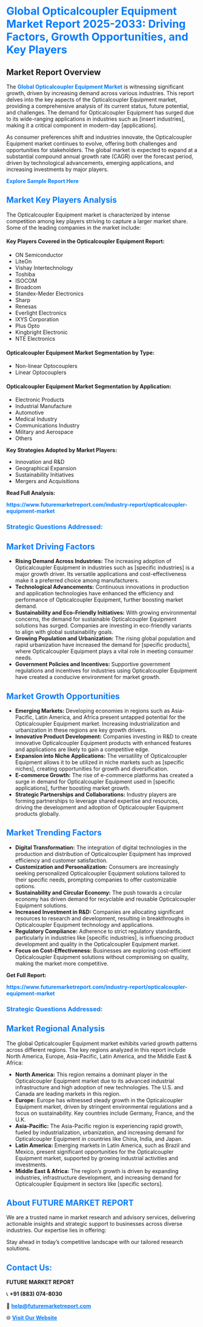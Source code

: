 <h1 style="color: #007BFF;">Global Opticalcoupler Equipment Market Report 2025-2033: Driving Factors, Growth Opportunities, and Key Players</h1>

<section id="overview">
<h2>Market Report Overview</h2>
<p>The <a href="https://www.futuremarketreport.com/industry-report/opticalcoupler-equipment-market" style="color: #007BFF; text-decoration: none;"><strong>Global Opticalcoupler Equipment Market</strong></a> is witnessing significant growth, driven by increasing demand across various industries. This report delves into the key aspects of the Opticalcoupler Equipment market, providing a comprehensive analysis of its current status, future potential, and challenges. The demand for Opticalcoupler Equipment has surged due to its wide-ranging applications in industries such as [insert industries], making it a critical component in modern-day [applications].</p>
<p>As consumer preferences shift and industries innovate, the Opticalcoupler Equipment market continues to evolve, offering both challenges and opportunities for stakeholders. The global market is expected to expand at a substantial compound annual growth rate (CAGR) over the forecast period, driven by technological advancements, emerging applications, and increasing investments by major players.</p>
</section>

<section id="overview">
<p><a href="https://www.futuremarketreport.com/request-sample/reportId=76163" style="color: #007BFF; text-decoration: none;"><strong>Explore Sample Report Here</strong></a></p>
</section>

<section id="key-players">
<h2 style="color: #007BFF;">Market Key Players Analysis</h2>
<p>The Opticalcoupler Equipment market is characterized by intense competition among key players striving to capture a larger market share. Some of the leading companies in the market include:</p>
<h4>Key Players Covered in the Opticalcoupler Equipment Report:</h4>
<ul><li>ON Semiconductor</li><li>LiteOn</li><li>Vishay Intertechnology</li><li>Toshiba</li><li>ISOCOM</li><li>Broadcom</li><li>Standex-Meder Electronics</li><li>Sharp</li><li>Renesas</li><li>Everlight Electronics</li><li>IXYS Corporation</li><li>Plus Opto</li><li>Kingbright Electronic</li><li>NTE Electronics</li></ul>
<h4>Opticalcoupler Equipment Market Segmentation by Type:</h4>
<ul><li>Non-linear Optocouplers</li><li>Linear Optocouplers</li></ul>

<h4>Opticalcoupler Equipment Market Segmentation by Application:</h4>
<ul><li>Electronic Products</li><li>Industrial Manufacture</li><li>Automotive</li><li>Medical Industry</li><li>Communications Industry</li><li>Military and Aerospace</li><li>Others</li></ul>
<p><strong>Key Strategies Adopted by Market Players:</strong></p>
<ul>
<li>Innovation and R&D</li>
<li>Geographical Expansion</li>
<li>Sustainability Initiatives</li>
<li>Mergers and Acquisitions</li>
</ul>
</section>

<section>
<p><strong>Read Full Analysis: </strong></p><a href="https://www.futuremarketreport.com/industry-report/opticalcoupler-equipment-market" style="color: #007BFF; text-decoration: none;"><strong>https://www.futuremarketreport.com/industry-report/opticalcoupler-equipment-market</strong></a>
<h3 style="color: #007BFF;">Strategic Questions Addressed:</h3>
</section>

<section id="driving-factors">
<h2 style="color: #007BFF;">Market Driving Factors</h2>
<ul>
<li><strong>Rising Demand Across Industries:</strong> The increasing adoption of Opticalcoupler Equipment in industries such as [specific industries] is a major growth driver. Its versatile applications and cost-effectiveness make it a preferred choice among manufacturers.</li>
<li><strong>Technological Advancements:</strong> Continuous innovations in production and application technologies have enhanced the efficiency and performance of Opticalcoupler Equipment, further boosting market demand.</li>
<li><strong>Sustainability and Eco-Friendly Initiatives:</strong> With growing environmental concerns, the demand for sustainable Opticalcoupler Equipment solutions has surged. Companies are investing in eco-friendly variants to align with global sustainability goals.</li>
<li><strong>Growing Population and Urbanization:</strong> The rising global population and rapid urbanization have increased the demand for [specific products], where Opticalcoupler Equipment plays a vital role in meeting consumer needs.</li>
<li><strong>Government Policies and Incentives:</strong> Supportive government regulations and incentives for industries using Opticalcoupler Equipment have created a conducive environment for market growth.</li>
</ul>
</section>

<section id="growth-opportunities">
<h2 style="color: #007BFF;">Market Growth Opportunities</h2>
<ul>
<li><strong>Emerging Markets:</strong> Developing economies in regions such as Asia-Pacific, Latin America, and Africa present untapped potential for the Opticalcoupler Equipment market. Increasing industrialization and urbanization in these regions are key growth drivers.</li>
<li><strong>Innovative Product Development:</strong> Companies investing in R&D to create innovative Opticalcoupler Equipment products with enhanced features and applications are likely to gain a competitive edge.</li>
<li><strong>Expansion into Niche Applications:</strong> The versatility of Opticalcoupler Equipment allows it to be utilized in niche markets such as [specific niches], creating opportunities for growth and diversification.</li>
<li><strong>E-commerce Growth:</strong> The rise of e-commerce platforms has created a surge in demand for Opticalcoupler Equipment used in [specific applications], further boosting market growth.</li>
<li><strong>Strategic Partnerships and Collaborations:</strong> Industry players are forming partnerships to leverage shared expertise and resources, driving the development and adoption of Opticalcoupler Equipment products globally.</li>
</ul>
</section>

<section id="trending-factors">
<h2 style="color: #007BFF;">Market Trending Factors</h2>
<ul>
<li><strong>Digital Transformation:</strong> The integration of digital technologies in the production and distribution of Opticalcoupler Equipment has improved efficiency and customer satisfaction.</li>
<li><strong>Customization and Personalization:</strong> Consumers are increasingly seeking personalized Opticalcoupler Equipment solutions tailored to their specific needs, prompting companies to offer customizable options.</li>
<li><strong>Sustainability and Circular Economy:</strong> The push towards a circular economy has driven demand for recyclable and reusable Opticalcoupler Equipment solutions.</li>
<li><strong>Increased Investment in R&D:</strong> Companies are allocating significant resources to research and development, resulting in breakthroughs in Opticalcoupler Equipment technology and applications.</li>
<li><strong>Regulatory Compliance:</strong> Adherence to strict regulatory standards, particularly in industries like [specific industries], is influencing product development and quality in the Opticalcoupler Equipment market.</li>
<li><strong>Focus on Cost-Effectiveness:</strong> Businesses are exploring cost-efficient Opticalcoupler Equipment solutions without compromising on quality, making the market more competitive.</li>
</ul>
</section>

<section>
<p><strong>Get Full Report: </strong></p><a href="https://www.futuremarketreport.com/industry-report/opticalcoupler-equipment-market" style="color: #007BFF; text-decoration: none;"><strong>https://www.futuremarketreport.com/industry-report/opticalcoupler-equipment-market</strong></a>
<h3 style="color: #007BFF;">Strategic Questions Addressed:</h3>
</section>


<section id="regional-analysis">
<h2 style="color: #007BFF;">Market Regional Analysis</h2>
<p>The global Opticalcoupler Equipment market exhibits varied growth patterns across different regions. The key regions analyzed in this report include North America, Europe, Asia-Pacific, Latin America, and the Middle East & Africa:</p>
<ul>
<li><strong>North America:</strong> This region remains a dominant player in the Opticalcoupler Equipment market due to its advanced industrial infrastructure and high adoption of new technologies. The U.S. and Canada are leading markets in this region.</li>
<li><strong>Europe:</strong> Europe has witnessed steady growth in the Opticalcoupler Equipment market, driven by stringent environmental regulations and a focus on sustainability. Key countries include Germany, France, and the U.K.</li>
<li><strong>Asia-Pacific:</strong> The Asia-Pacific region is experiencing rapid growth, fueled by industrialization, urbanization, and increasing demand for Opticalcoupler Equipment in countries like China, India, and Japan.</li>
<li><strong>Latin America:</strong> Emerging markets in Latin America, such as Brazil and Mexico, present significant opportunities for the Opticalcoupler Equipment market, supported by growing industrial activities and investments.</li>
<li><strong>Middle East & Africa:</strong> The region’s growth is driven by expanding industries, infrastructure development, and increasing demand for Opticalcoupler Equipment in sectors like [specific sectors].</li>
</ul>
</section>

<footer>
<h2 style="color: #007BFF;">About FUTURE MARKET REPORT</h2>
<p>We are a trusted name in market research and advisory services, delivering actionable insights and strategic support to businesses across diverse industries. Our expertise lies in offering:</p>

<p>Stay ahead in today’s competitive landscape with our tailored research solutions.</p>

<h2 style="color: #007BFF;">Contact Us:</h2>
<p><strong>FUTURE MARKET REPORT</strong></p>
<p>📞 <strong>+91 (883) 074-8030</strong></p>
<p>📧 <strong><a href="mailto:help@futuremarketreport.com" style="color: #007BFF;">help@futuremarketreport.com</a></strong></p>
<p>🌐 <strong><a href="https://www.futuremarketreport.com/" style="color: #007BFF;">Visit Our Website</a></strong></p>
</footer>